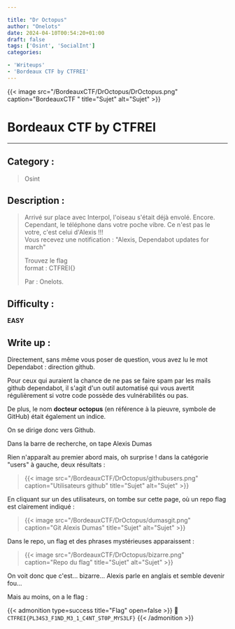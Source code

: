 ```yaml
---

title: "Dr Octopus"
author: "Onelots"
date: 2024-04-10T00:54:20+01:00
draft: false
tags: ['Osint', 'SocialInt']
categories:

- 'Writeups'
- 'Bordeaux CTF by CTFREI'
---
```


{{< image src="/BordeauxCTF/DrOctopus/DrOctopus.png" caption="BordeauxCTF " title="Sujet" alt="Sujet" >}}

# Bordeaux CTF by CTFREI

---

## Category :

> Osint

## Description :

> Arrivé sur place avec Interpol, l'oiseau s'était déjà envolé. Encore.  
> Cependant, le téléphone dans votre poche vibre. Ce n'est pas le votre, c'est celui d'Alexis !!!   
> Vous recevez une notification : "Alexis, Dependabot updates for march"
> 
> Trouvez le flag  
> format : CTFREI{}
> 
> Par : Onelots.

## Difficulty :

**EASY**

## Write up :

Directement, sans même vous poser de question, vous avez lu le mot Dependabot : direction github.

Pour ceux qui auraient la chance de ne pas se faire spam par les mails github dependabot, il s'agit d'un outil automatisé qui vous avertit régulièrement si votre code possède des vulnérabilités ou pas.

De plus, le nom __docteur octopus__ (en référence à la pieuvre, symbole de GitHub) était également un indice.

On se dirige donc vers Github.

Dans la barre de recherche, on tape Alexis Dumas

Rien n'apparaît au premier abord mais, oh surprise ! dans la catégorie "users" à gauche, deux résultats :

> {{< image src="/BordeauxCTF/DrOctopus/githubusers.png" caption="Utilisateurs github" title="Sujet" alt="Sujet" >}}

En cliquant sur un des utilisateurs, on tombe sur cette page, où un repo flag est clairement indiqué :

> {{< image src="/BordeauxCTF/DrOctopus/dumasgit.png" caption="Git Alexis Dumas" title="Sujet" alt="Sujet" >}}

Dans le repo, un flag et des phrases mystérieuses apparaissent :

> {{< image src="/BordeauxCTF/DrOctopus/bizarre.png" caption="Repo du flag" title="Sujet" alt="Sujet" >}}

On voit donc que c'est... bizarre... Alexis parle en anglais et semble devenir fou...

Mais au moins, on a le flag :

{{< admonition type=success title="Flag" open=false >}}
:triangular_flag_on_post: `CTFREI{PL34S3_F1ND_M3_1_C4NT_ST0P_MYS3LF}`
{{< /admonition >}}
